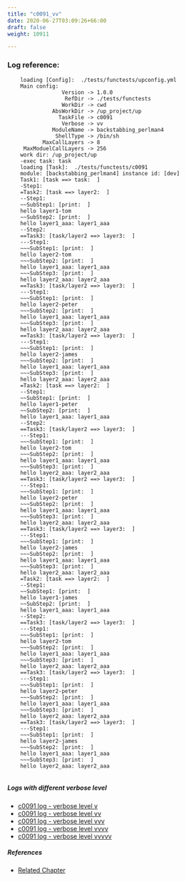 ```yaml
---
title: "c0091_vv"
date: 2020-06-27T03:09:26+66:00
draft: false
weight: 10911

---
```


### Log reference: <no value>

```
    loading [Config]:  ./tests/functests/upconfig.yml
    Main config:
                 Version -> 1.0.0
                  RefDir -> ./tests/functests
                 WorkDir -> cwd
              AbsWorkDir -> /up_project/up
                TaskFile -> c0091
                 Verbose -> vv
              ModuleName -> backstabbing_perlman4
               ShellType -> /bin/sh
           MaxCallLayers -> 8
     MaxModuelCallLayers -> 256
    work dir: /up_project/up
    -exec task: task
    loading [Task]:  ./tests/functests/c0091
    module: [backstabbing_perlman4] instance id: [dev]
    Task1: [task ==> task:  ]
    -Step1:
    =Task2: [task ==> layer2:  ]
    --Step1:
    ~~SubStep1: [print:  ]
    hello layer1-tom
    ~~SubStep2: [print:  ]
    hello layer1_aaa: layer1_aaa
    --Step2:
    ==Task3: [task/layer2 ==> layer3:  ]
    ---Step1:
    ~~~SubStep1: [print:  ]
    hello layer2-tom
    ~~~SubStep2: [print:  ]
    hello layer1_aaa: layer1_aaa
    ~~~SubStep3: [print:  ]
    hello layer2_aaa: layer2_aaa
    ==Task3: [task/layer2 ==> layer3:  ]
    ---Step1:
    ~~~SubStep1: [print:  ]
    hello layer2-peter
    ~~~SubStep2: [print:  ]
    hello layer1_aaa: layer1_aaa
    ~~~SubStep3: [print:  ]
    hello layer2_aaa: layer2_aaa
    ==Task3: [task/layer2 ==> layer3:  ]
    ---Step1:
    ~~~SubStep1: [print:  ]
    hello layer2-james
    ~~~SubStep2: [print:  ]
    hello layer1_aaa: layer1_aaa
    ~~~SubStep3: [print:  ]
    hello layer2_aaa: layer2_aaa
    =Task2: [task ==> layer2:  ]
    --Step1:
    ~~SubStep1: [print:  ]
    hello layer1-peter
    ~~SubStep2: [print:  ]
    hello layer1_aaa: layer1_aaa
    --Step2:
    ==Task3: [task/layer2 ==> layer3:  ]
    ---Step1:
    ~~~SubStep1: [print:  ]
    hello layer2-tom
    ~~~SubStep2: [print:  ]
    hello layer1_aaa: layer1_aaa
    ~~~SubStep3: [print:  ]
    hello layer2_aaa: layer2_aaa
    ==Task3: [task/layer2 ==> layer3:  ]
    ---Step1:
    ~~~SubStep1: [print:  ]
    hello layer2-peter
    ~~~SubStep2: [print:  ]
    hello layer1_aaa: layer1_aaa
    ~~~SubStep3: [print:  ]
    hello layer2_aaa: layer2_aaa
    ==Task3: [task/layer2 ==> layer3:  ]
    ---Step1:
    ~~~SubStep1: [print:  ]
    hello layer2-james
    ~~~SubStep2: [print:  ]
    hello layer1_aaa: layer1_aaa
    ~~~SubStep3: [print:  ]
    hello layer2_aaa: layer2_aaa
    =Task2: [task ==> layer2:  ]
    --Step1:
    ~~SubStep1: [print:  ]
    hello layer1-james
    ~~SubStep2: [print:  ]
    hello layer1_aaa: layer1_aaa
    --Step2:
    ==Task3: [task/layer2 ==> layer3:  ]
    ---Step1:
    ~~~SubStep1: [print:  ]
    hello layer2-tom
    ~~~SubStep2: [print:  ]
    hello layer1_aaa: layer1_aaa
    ~~~SubStep3: [print:  ]
    hello layer2_aaa: layer2_aaa
    ==Task3: [task/layer2 ==> layer3:  ]
    ---Step1:
    ~~~SubStep1: [print:  ]
    hello layer2-peter
    ~~~SubStep2: [print:  ]
    hello layer1_aaa: layer1_aaa
    ~~~SubStep3: [print:  ]
    hello layer2_aaa: layer2_aaa
    ==Task3: [task/layer2 ==> layer3:  ]
    ---Step1:
    ~~~SubStep1: [print:  ]
    hello layer2-james
    ~~~SubStep2: [print:  ]
    hello layer1_aaa: layer1_aaa
    ~~~SubStep3: [print:  ]
    hello layer2_aaa: layer2_aaa
    
```

##### Logs with different verbose level
* [c0091 log - verbose level v](../../logs/c0091_v)
* [c0091 log - verbose level vv](../../logs/c0091_vv)
* [c0091 log - verbose level vvv](../../logs/c0091_vvv)
* [c0091 log - verbose level vvvv](../../logs/c0091_vvvv)
* [c0091 log - verbose level vvvvv](../../logs/c0091_vvvvv)

##### References
* [Related Chapter](../../loop/c0091)
